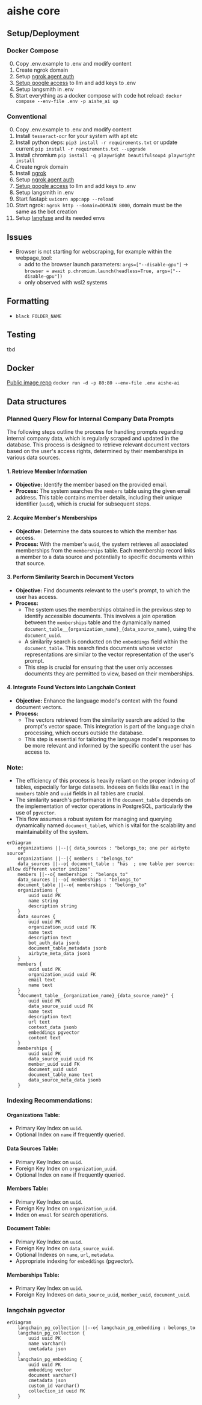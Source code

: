 # aishe core

## Setup/Deployment
### Docker Compose
0. Copy .env.example to .env and modify content
4. Create ngrok domain
6. Setup [ngrok agent auth](https://dashboard.ngrok.com/get-started/your-authtoken)
7. [Setup google access](https://python.langchain.com/docs/integrations/tools/google_search) to llm and add keys to .env
8. Setup langsmith in .env
8. Start everything as a docker compose with code hot reload: `docker compose --env-file .env -p aishe_ai up`

### Conventional
0. Copy .env.example to .env and modify content
1. Install `tesseract-ocr` for your system with apt etc
2. Install python deps: `pip3 install -r requirements.txt` or update current `pip install -r requirements.txt --upgrade`
3. Install chromium `pip install -q playwright beautifulsoup4 playwright install`
4. Create ngrok domain
5. Install [ngrok](https://ngrok.com/download)
6. Setup [ngrok agent auth](https://dashboard.ngrok.com/get-started/your-authtoken)
7. [Setup google access](https://python.langchain.com/docs/integrations/tools/google_search) to llm and add keys to .env
8. Setup langsmith in .env
8. Start fastapi: `uvicorn app:app --reload`
9. Start ngrok: `ngrok http --domain=DOMAIN 8000`, domain must be the same as the bot creation
10. Setup [langfuse](https://github.com/langfuse/langfuse?tab=readme-ov-file#get-started) and its needed envs

## Issues
- Browser is not starting for webscraping, for example within the webpage_tool:
    - add to the browser launch parameters: `args=["--disable-gpu"]` -> `browser = await p.chromium.launch(headless=True, args=["--disable-gpu"])`
    - only observed with wsl2 systems

## Formatting
- `black FOLDER_NAME`

## Testing
tbd

## Docker
[Public image repo](europe-west10-docker.pkg.dev/aisheai/docker-images/core:latest)
`docker run -d -p 80:80 --env-file .env aishe-ai`

## Data structures
### Planned Query Flow for Internal Company Data Prompts

The following steps outline the process for handling prompts regarding internal company data, which is regularly scraped and updated in the database. This process is designed to retrieve relevant document vectors based on the user's access rights, determined by their memberships in various data sources.

#### 1. Retrieve Member Information
- **Objective:** Identify the member based on the provided email.
- **Process:** The system searches the `members` table using the given email address. This table contains member details, including their unique identifier (`uuid`), which is crucial for subsequent steps.

#### 2. Acquire Member's Memberships
- **Objective:** Determine the data sources to which the member has access.
- **Process:** With the member's `uuid`, the system retrieves all associated memberships from the `memberships` table. Each membership record links a member to a data source and potentially to specific documents within that source.

#### 3. Perform Similarity Search in Document Vectors
- **Objective:** Find documents relevant to the user's prompt, to which the user has access.
- **Process:** 
  - The system uses the memberships obtained in the previous step to identify accessible documents. This involves a join operation between the `memberships` table and the dynamically named `document_table__{organization_name}_{data_source_name}`, using the `document_uuid`.
  - A similarity search is conducted on the `embeddings` field within the `document_table`. This search finds documents whose vector representations are similar to the vector representation of the user's prompt.
  - This step is crucial for ensuring that the user only accesses documents they are permitted to view, based on their memberships.

#### 4. Integrate Found Vectors into Langchain Context
- **Objective:** Enhance the language model's context with the found document vectors.
- **Process:** 
  - The vectors retrieved from the similarity search are added to the prompt's vector space. This integration is part of the language chain processing, which occurs outside the database.
  - This step is essential for tailoring the language model's responses to be more relevant and informed by the specific content the user has access to.

### Note:
- The efficiency of this process is heavily reliant on the proper indexing of tables, especially for large datasets. Indexes on fields like `email` in the `members` table and `uuid` fields in all tables are crucial.
- The similarity search's performance in the `document_table` depends on the implementation of vector operations in PostgreSQL, particularly the use of `pgvector`.
- This flow assumes a robust system for managing and querying dynamically named `document_table`s, which is vital for the scalability and maintainability of the system.


```mermaid
erDiagram
    organizations ||--|{ data_sources : "belongs_to; one per airbyte source"
    organizations ||--|{ members : "belongs_to"
    data_sources ||--o{ document_table : "has  ; one table per source: allow different vector indizes"
    members ||--o{ memberships : "belongs_to"
    data_sources ||--o{ memberships : "belongs_to"
    document_table ||--o{ memberships : "belongs_to"
    organizations {
        uuid uuid PK
        name string
        description string
    }
    data_sources {
        uuid uuid PK
        organization_uuid uuid FK
        name text
        description text
        bot_auth_data jsonb
        document_table_metadata jsonb
        airbyte_meta_data jsonb
    }
    members {
        uuid uuid PK
        organization_uuid uuid FK
        email text
        name text
    }
    "document_table__{organization_name}_{data_source_name}" {
        uuid uuid PK
        data_source_uuid uuid FK
        name text 
        description text
        url text
        context_data jsonb
        embeddings pgvector
        content text
    }
    memberships {
        uuid uuid PK
        data_source_uuid uuid FK
        member_uuid uuid FK
        document_uuid uuid  
        document_table_name text
        data_source_meta_data jsonb
    }
``` 
### Indexing Recommendations:

#### Organizations Table:
- Primary Key Index on `uuid`.
- Optional Index on `name` if frequently queried.

#### Data Sources Table:
- Primary Key Index on `uuid`.
- Foreign Key Index on `organization_uuid`.
- Optional Index on `name` if frequently queried.

#### Members Table:
- Primary Key Index on `uuid`.
- Foreign Key Index on `organization_uuid`.
- Index on `email` for search operations.

#### Document Table:
- Primary Key Index on `uuid`.
- Foreign Key Index on `data_source_uuid`.
- Optional Indexes on `name`, `url`, `metadata`.
- Appropriate indexing for `embeddings` (pgvector).

#### Memberships Table:
- Primary Key Index on `uuid`.
- Foreign Key Indexes on `data_source_uuid`, `member_uuid`, `document_uuid`.


### langchain pgvector
```mermaid
erDiagram
    langchain_pg_collection ||--o{ langchain_pg_embedding : belongs_to
    langchain_pg_collection {
        uuid uuid PK
        name varchar()
        cmetadata json
    }
    langchain_pg_embedding {
        uuid uuid PK
        embedding vector
        document varchar()
        cmetadata json
        custom_id varchar()
        collection_id uuid FK
    }
```